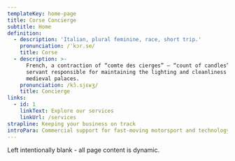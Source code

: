 ```yaml
---
templateKey: home-page
title: Corse Concierge
subtitle: Home
definition:
  - description: 'Italian, plural feminine, race, short trip.'
    pronunciation: /ˈkɔr.se/
    title: Corse
  - description: >-
      French, a contraction of “comte des cierges” – “count of candles”; a
      servant responsible for maintaining the lighting and cleanliness of
      medieval palaces.
    pronunciation: /kɔ̃.sjɛʁʒ/
    title: Concierge
links:
  - id: 1
    linkText: Explore our services
    linkUrl: /services
strapline: Keeping your business on track
introPara: Commercial support for fast-moving motorsport and technology companies.
---
```


Left intentionally blank - all page content is dynamic.
